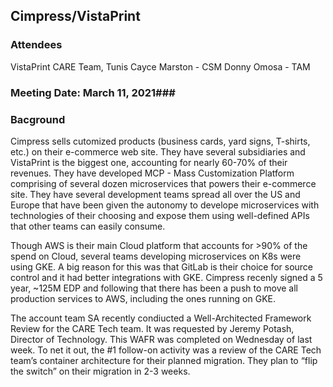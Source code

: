 
## Cimpress/VistaPrint ##
### Attendees ###
VistaPrint CARE Team, Tunis
Cayce Marston - CSM
Donny Omosa - TAM

### Meeting Date: March 11, 2021###

### Bacground ###
Cimpress sells cutomized products (business cards, yard signs, T-shirts, etc.) on their e-commerce web site. They have several subsidiaries and VistaPrint is the biggest one, accounting for nearly 60-70% of their revenues. They have developed MCP - Mass Customization Platform comprising of several dozen microservices that powers their e-commerce site. They have several development teams spread all over the US and Europe that have been given the autonomy to develope microservices with technologies of their choosing and expose them using well-defined APIs that other teams can easily consume.

Though AWS is their main Cloud platform that accounts for >90% of the spend on Cloud, several teams developing microservices on K8s were using GKE. A big reason for this was that GitLab is their choice for source control and it had better integrations with GKE. Cimpress recenly signed a 5 year, ~125M EDP and following that there has been a push to move all production services to AWS, including the ones running on GKE.

The account team SA recently condiucted a Well-Architected Framework Review for the CARE Tech team.  It was requested by Jeremy Potash, Director of Technology.  This WAFR was completed on Wednesday of last week.  To net it out, the #1 follow-on activity was a review of the CARE Tech team’s container architecture for their planned migration.  They plan to “flip the switch” on their migration in 2-3 weeks.
###
